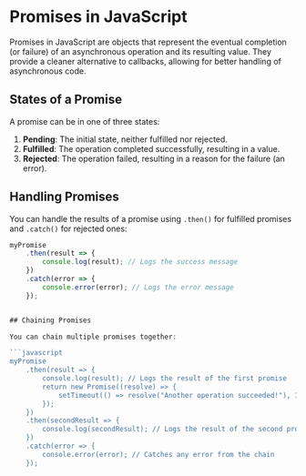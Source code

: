 # Promises in JavaScript

Promises in JavaScript are objects that represent the eventual completion (or failure) of an asynchronous operation and its resulting value. They provide a cleaner alternative to callbacks, allowing for better handling of asynchronous code.

## States of a Promise

A promise can be in one of three states:

1. **Pending**: The initial state, neither fulfilled nor rejected.
2. **Fulfilled**: The operation completed successfully, resulting in a value.
3. **Rejected**: The operation failed, resulting in a reason for the failure (an error).


## Handling Promises

You can handle the results of a promise using `.then()` for fulfilled promises and `.catch()` for rejected ones:

```javascript
myPromise
    .then(result => {
        console.log(result); // Logs the success message
    })
    .catch(error => {
        console.error(error); // Logs the error message
    });


## Chaining Promises

You can chain multiple promises together:

```javascript
myPromise
    .then(result => {
        console.log(result); // Logs the result of the first promise
        return new Promise((resolve) => {
            setTimeout(() => resolve("Another operation succeeded!"), 1000);
        });
    })
    .then(secondResult => {
        console.log(secondResult); // Logs the result of the second promise
    })
    .catch(error => {
        console.error(error); // Catches any error from the chain
    });
